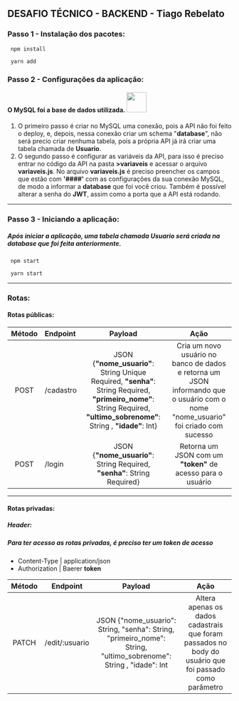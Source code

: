 ## DESAFIO TÉCNICO - BACKEND - Tiago Rebelato

### Passo 1 - Instalação dos pacotes:
~~~nodejs
 npm install
~~~

~~~nodejs
 yarn add
~~~



### Passo 2 - Configurações da aplicação:
#### O **MySQL** foi a base de dados utilizada. <img src="https://marcas-logos.net/wp-content/uploads/2020/11/MySQL-logo.png" width="45" height="45" />
1. O primeiro passo é criar no MySQL uma conexão, pois a API não foi feito o deploy, e, depois, nessa conexão criar um schema "**database**", não será precio criar nenhuma tabela, pois a própria API já irá criar uma tabela chamada de **Usuario**.
2. O segundo passo é configurar as variáveis da API, para isso é preciso entrar no código da API na pasta **>variaveis** e acessar o arquivo **variaveis.js**. No arquivo **variaveis.js** é preciso preencher os campos  que estão com **'####'** com as configurações da sua conexão MySQL, de modo a informar a **database** que foi você criou. Também é possível alterar a senha do **JWT**, assim como a porta que a API está rodando. 

<hr></hr>

### Passo 3 - Iniciando a aplicação:
##### Após iniciar a aplicação, uma tabela chamada **Usuario** será criada na **database** que foi feita anteriormente.
~~~nodejs
 npm start
~~~

~~~nodejs
 yarn start
~~~



<hr></hr>

### Rotas:


#### Rotas públicas:

**Método** | **Endpoint** | **Payload** | **Ação**
:---------: | :------ | :-------: | :----:
POST | /cadastro | JSON {**"nome_usuario"**: String Unique Required,  **"senha"**: String Required, **"primeiro_nome"**: String Required, **"ultimo_sobrenome"**: String , **"idade"**: Int} |Cria um novo usuário no banco de dados e retorna um JSON informando que o usuário com o nome "nome_usuario" foi criado com sucesso
POST | /login | JSON {**"nome_usuario"**: String Required, **"senha"**: String Required}|Retorna um JSON com um **"token"** de acesso para o usuário
<hr></hr>

#### Rotas privadas:



##### **Header**:
##### Para ter acesso as rotas privadas, é preciso ter um **token** de acesso

 * Content-Type | application/json
 * Authorization | Baerer **token**


**Método** | **Endpoint** | **Payload** | **Ação**
:---------: | :------: | :-------: | :----:
PATCH| /edit/:usuario | JSON {"nome_usuario": String,  "senha": String, "primeiro_nome": String, "ultimo_sobrenome": String , "idade": Int | Altera apenas os dados cadastrais que foram passados no body do usuário que foi passado como parâmetro

